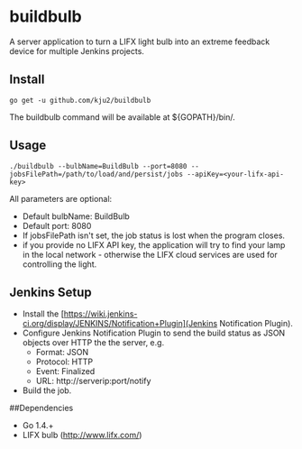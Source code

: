 # buildbulb

A server application to turn a LIFX light bulb into an extreme feedback device for multiple Jenkins projects.

## Install

```shell
go get -u github.com/kju2/buildbulb
```

The buildbulb command will be available at ${GOPATH}/bin/.

## Usage

```shell
./buildbulb --bulbName=BuildBulb --port=8080 --jobsFilePath=/path/to/load/and/persist/jobs --apiKey=<your-lifx-api-key>
```

All parameters are optional:
- Default bulbName: BuildBulb
- Default port: 8080
- If jobsFilePath isn't set, the job status is lost when the program closes.
- if you provide no LIFX API key, the application will try to find your lamp in the local network - otherwise the LIFX cloud services are used for controlling the light.

## Jenkins Setup

- Install the [https://wiki.jenkins-ci.org/display/JENKINS/Notification+Plugin](Jenkins Notification Plugin).
- Configure Jenkins Notification Plugin to send the build status as JSON objects over HTTP the the server, e.g.
  - Format: JSON
  - Protocol: HTTP
  - Event: Finalized
  - URL: http://serverip:port/notify
- Build the job.

##Dependencies

- Go 1.4.+
- LIFX bulb (http://www.lifx.com/)

